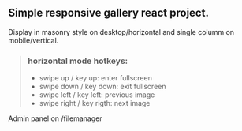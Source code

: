 ## Simple responsive gallery react project.
Display in masonry style on desktop/horizontal and single columm on mobile/vertical. 


> ### horizontal mode hotkeys:
> * swipe up / key up: enter fullscreen
> * swipe down / key down: exit fullscreen
> * swipe left / key left: previous image
> * swipe right / key rigth: next image

Admin panel on /filemanager
